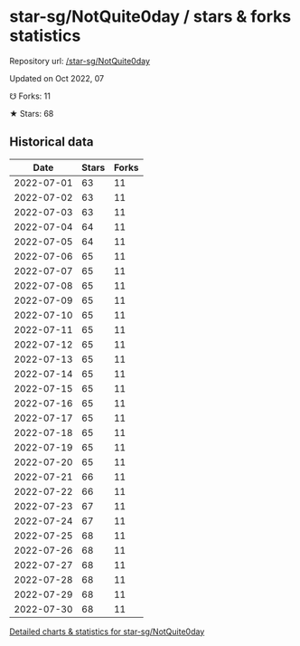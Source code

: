 # star-sg/NotQuite0day / stars & forks statistics

Repository url: [/star-sg/NotQuite0day](https://github.com/star-sg/NotQuite0day)

Updated on Oct 2022, 07

☋ Forks: 11

★ Stars: 68

## Historical data
| Date | Stars | Forks |
|------|-------|-------|
| 2022-07-01 | 63 | 11 | 
| 2022-07-02 | 63 | 11 | 
| 2022-07-03 | 63 | 11 | 
| 2022-07-04 | 64 | 11 | 
| 2022-07-05 | 64 | 11 | 
| 2022-07-06 | 65 | 11 | 
| 2022-07-07 | 65 | 11 | 
| 2022-07-08 | 65 | 11 | 
| 2022-07-09 | 65 | 11 | 
| 2022-07-10 | 65 | 11 | 
| 2022-07-11 | 65 | 11 | 
| 2022-07-12 | 65 | 11 | 
| 2022-07-13 | 65 | 11 | 
| 2022-07-14 | 65 | 11 | 
| 2022-07-15 | 65 | 11 | 
| 2022-07-16 | 65 | 11 | 
| 2022-07-17 | 65 | 11 | 
| 2022-07-18 | 65 | 11 | 
| 2022-07-19 | 65 | 11 | 
| 2022-07-20 | 65 | 11 | 
| 2022-07-21 | 66 | 11 | 
| 2022-07-22 | 66 | 11 | 
| 2022-07-23 | 67 | 11 | 
| 2022-07-24 | 67 | 11 | 
| 2022-07-25 | 68 | 11 | 
| 2022-07-26 | 68 | 11 | 
| 2022-07-27 | 68 | 11 | 
| 2022-07-28 | 68 | 11 | 
| 2022-07-29 | 68 | 11 | 
| 2022-07-30 | 68 | 11 | 


[Detailed charts & statistics for star-sg/NotQuite0day](https://reviewgithub.com/rep/star-sg/NotQuite0day)
